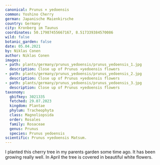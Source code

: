 ```yaml
---
canonical: Prunus × yedoensis
common: Yoshino Cherry
german: Japanische Maienkirsche
country: Germany
city: Kronberg im Taunus
coordinates: 50.17987455667167, 8.517339384570086
wild: false
botanic_garden: false
date: 05.04.2021
by: Niklas Conen
author: Niklas Conen
images:
- path: plants/germany/prunus_yedoensis/prunus_yedoensis_1.jpg
  description: Close up of Prunus ×yedoensis flowers
- path: plants/germany/prunus_yedoensis/prunus_yedoensis_2.jpg
  description: Close up of Prunus ×yedoensis flowers
- path: plants/germany/prunus_yedoensis/prunus_yedoensis_3.jpg
  description: Close up of Prunus ×yedoensis flowers
taxonomy:
  gbifkey: 3021335
  fetched: 29.07.2023
  kingdom: Plantae
  phylum: Tracheophyta
  class: Magnoliopsida
  order: Rosales
  family: Rosaceae
  genus: Prunus
  species: Prunus yedoensis
scientific: Prunus ×yedoensis Matsum.
---
```


I planted this cherry tree in my parents garden some time ago. It has been growing really well. In April the tree is covered in beautiful white flowers.

